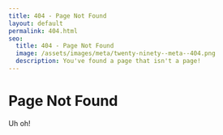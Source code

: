 ```yaml
---
title: 404 - Page Not Found
layout: default
permalink: 404.html
seo:
  title: 404 - Page Not Found
  image: /assets/images/meta/twenty-ninety--meta--404.png
  description: You've found a page that isn't a page!
---
```


# Page Not Found

Uh oh!

